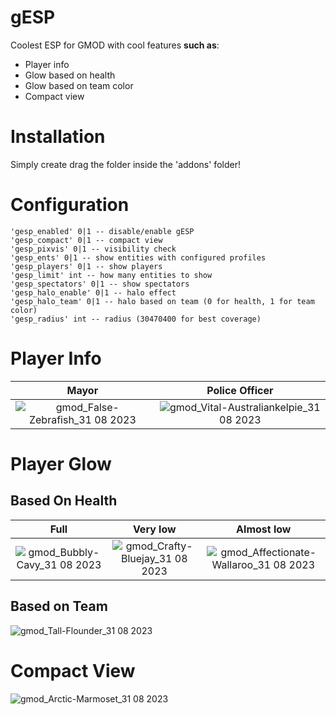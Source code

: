 # gESP
Coolest ESP for GMOD with cool features **such as**:
- Player info
- Glow based on health
- Glow based on team color
- Compact view

# Installation
Simply create drag the folder inside the 'addons' folder!

# Configuration
```
'gesp_enabled' 0|1 -- disable/enable gESP
'gesp_compact' 0|1 -- compact view
'gesp_pixvis' 0|1 -- visibility check
'gesp_ents' 0|1 -- show entities with configured profiles
'gesp_players' 0|1 -- show players
'gesp_limit' int -- how many entities to show
'gesp_spectators' 0|1 -- show spectators
'gesp_halo_enable' 0|1 -- halo effect
'gesp_halo_team' 0|1 -- halo based on team (0 for health, 1 for team color)
'gesp_radius' int -- radius (30470400 for best coverage)
```

# Player Info
Mayor                      | Police Officer
:-------------------------:|:-------------------------:
![gmod_False-Zebrafish_31 08 2023](https://github.com/womblee/gesp-gmod/assets/52250786/99b7b384-d72c-415d-8a2b-f02079918173) |  ![gmod_Vital-Australiankelpie_31 08 2023](https://github.com/womblee/gesp-gmod/assets/52250786/93e2ecc4-5517-4449-bf09-a5aa8e61ea29)


# Player Glow

## Based On Health

Full                       | Very low                  | Almost low
:-------------------------:|:-------------------------:|:-------------------------:
![gmod_Bubbly-Cavy_31 08 2023](https://github.com/womblee/gesp-gmod/assets/52250786/5516f2c6-47fa-46b1-a0c5-c75c40d156dd)  | ![gmod_Crafty-Bluejay_31 08 2023](https://github.com/womblee/gesp-gmod/assets/52250786/d6b2c565-c8f6-4410-acb9-77d823f5068c) | ![gmod_Affectionate-Wallaroo_31 08 2023](https://github.com/womblee/gesp-gmod/assets/52250786/f60806d7-140a-41a6-a3f0-8053a94fc953)


## Based on Team

![gmod_Tall-Flounder_31 08 2023](https://github.com/womblee/gesp-gmod/assets/52250786/684c201b-58f7-459d-82c8-5eb88f9e6a73)

# Compact View

![gmod_Arctic-Marmoset_31 08 2023](https://github.com/womblee/gesp-gmod/assets/52250786/c89402a5-6725-403a-a59f-256e05a31aea)


